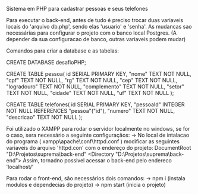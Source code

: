 Sistema em PHP para cadastrar pessoas e seus telefones 

Para executar o back-end, antes de tudo é preciso trocar duas variaveis locais do 'arquivo db.php', sendo elas 'usuario' e 'senha'. 
As mudancas sao necessárias para configurar o projeto com o banco local Postgres. (A depender da sua configuracao de banco, outras variaveis podem mudar)

Comandos para criar a database e as tabelas:

CREATE DATABASE desafioPHP;

CREATE TABLE pessoa(
id SERIAL PRIMARY KEY,
"nome" TEXT NOT NULL,
"cpf" TEXT NOT NULL,
"rg" TEXT NOT NULL,
"cep" TEXT NOT NULL,
"logradouro" TEXT NOT NULL,
"complemento" TEXT NOT NULL,
"setor" TEXT NOT NULL,
"cidade" TEXT NOT NULL,
"uf" TEXT NOT NULL
);

CREATE TABLE telefones(
id SERIAL PRIMARY KEY,
"pessoaId" INTEGER NOT NULL REFERENCES "pessoa"("id"),
"numero" TEXT NOT NULL,
"descricao" TEXT NOT NULL
);



Foi utilizado o XAMPP para rodar o servidor localmente no windows, se for o caso, sera necessário a seguinte configuraçãos:
-> No local de intalacao do programa ( xampp\apache\conf\httpd.conf ) modificar as seguintes variaveis do arquivo 'httpd.con' com o endereço do projeto:
      DocumentRoot "D:\Projetos\suprema\back-end"
      <Directory "D:\Projetos\suprema\back-end">
Assim, tornadno possivel acessar o back-end pelo endereco 'localhost/'

Para rodar o front-end, são necessários dois comandos:
-> npm i (instala modulos e dependecias do projeto)
-> npm start (inicia o projeto)

